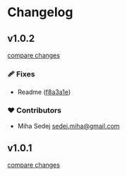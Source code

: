 # Changelog


## v1.0.2

[compare changes](https://github.com/tresko/nuxt-module-feed/compare/v1.0.1...v1.0.2)


### 🩹 Fixes

  - Readme ([f8a3a1e](https://github.com/tresko/nuxt-module-feed/commit/f8a3a1e))

### ❤️  Contributors

- Miha Sedej <sedej.miha@gmail.com>

## v1.0.1

[compare changes](https://github.com/tresko/nuxt-module-feed/compare/v1.0.0...v1.0.1)

